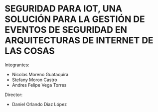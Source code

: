 ﻿# SEGURIDAD PARA IOT, UNA SOLUCIÓN PARA LA GESTIÓN DE EVENTOS DE SEGURIDAD EN ARQUITECTURAS DE INTERNET DE LAS COSAS

Integrantes:
* Nicolas Moreno Guataquira
* Stefany Moron Castro
* Andres Felipe Vega Torres

Director:
* Daniel Orlando Díaz López


 

